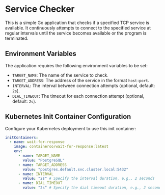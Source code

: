 # Service Checker

This is a simple Go application that checks if a specified TCP service is available. It continuously attempts to connect to the specified service at regular intervals until the service becomes available or the program is terminated.

## Environment Variables

The application requires the following environment variables to be set:

- `TARGET_NAME`: The name of the service to check.
- `TARGET_ADDRESS`: The address of the service in the format `host:port`.
- `INTERVAL`: The interval between connection attempts (optional, default: `2s`).
- `DIAL_TIMEOUT`: The timeout for each connection attempt (optional, default: `2s`).

## Kubernetes Init Container Configuration

Configure your Kubernetes deployment to use this init container:

```yaml
initContainers:
  - name: wait-for-response
    image: containeroo/wait-for-response:latest
    env:
      - name: TARGET_NAME
        value: "PostgreSQL"
      - name: TARGET_ADDRESS
        value: "postgres.default.svc.cluster.local:5432"
      - name: INTERVAL
        value: "2s" # Specify the interval duration, e.g., 2 seconds
      - name: DIAL_TIMEOUT
        value: "2s" # Specify the dial timeout duration, e.g., 2 seconds
```
